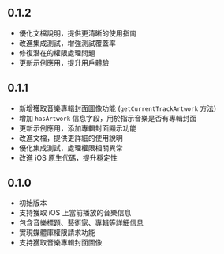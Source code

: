 ## 0.1.2

* 優化文檔說明，提供更清晰的使用指南
* 改進集成測試，增強測試覆蓋率
* 修復潛在的權限處理問題
* 更新示例應用，提升用戶體驗

## 0.1.1

* 新增獲取音樂專輯封面圖像功能 (`getCurrentTrackArtwork` 方法)
* 增加 `hasArtwork` 信息字段，用於指示音樂是否有專輯封面
* 更新示例應用，添加專輯封面顯示功能
* 改進文檔，提供更詳細的使用說明
* 優化集成測試，處理權限相關異常
* 改進 iOS 原生代碼，提升穩定性

## 0.1.0

* 初始版本
* 支持獲取 iOS 上當前播放的音樂信息
* 包含音樂標題、藝術家、專輯等詳細信息
* 實現媒體庫權限請求功能
* 支持獲取音樂專輯封面圖像
